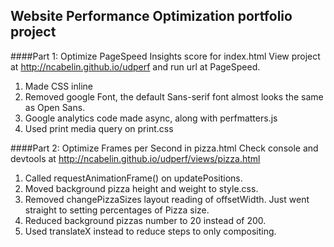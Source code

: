 ## Website Performance Optimization portfolio project

####Part 1: Optimize PageSpeed Insights score for index.html
  View project at http://ncabelin.github.io/udperf and run url at PageSpeed.

1. Made CSS inline
2. Removed google Font, the default Sans-serif font almost looks the same as Open Sans.
3. Google analytics code made async, along with perfmatters.js
4. Used print media query on print.css

####Part 2: Optimize Frames per Second in pizza.html
  Check console and devtools at http://ncabelin.github.io/udperf/views/pizza.html

1. Called requestAnimationFrame() on updatePositions.
2. Moved background pizza height and weight to style.css.
3. Removed changePizzaSizes layout reading of offsetWidth.
    Just went straight to setting percentages of Pizza size.
4. Reduced background pizzas number to 20 instead of 200.
5. Used translateX instead to reduce steps to only compositing.
